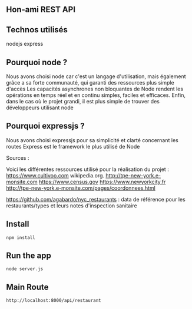 ## Hon-ami REST API

## Technos utilisés

nodejs
express

## Pourquoi node ?

Nous avons choisi node car c'est un langage d'utilisation, mais également grâce a sa forte communauté,
qui garanti des ressources plus simple d'accès
Les capacités asynchrones non bloquantes de Node rendent les opérations en temps réel et en continu simples, faciles et efficaces.
Enfin, dans le cas où le projet grandi, il est plus simple de trouver des développeurs utilisant node 

## Pourquoi expressjs ?

Nous avons choisi expressjs pour sa simplicité et clarté concernant les routes
Express est le framework le plus utilisé de Node

Sources :

Voici les différentes ressources utilisé pour la réalisation du projet : 
https://www.cultivoo.com
wikipedia.org.
http://tpe-new-york.e-monsite.com
https://www.census.gov
https://www.newyorkcity.fr
http://tpe-new-york.e-monsite.com/pages/coordonnees.html

https://github.com/agabardo/nyc_restaurants : data de référence pour les restaurants/types et leurs notes d'inspection sanitaire


## Install

    npm install

## Run the app

    node server.js

## Main Route

    http://localhost:8000/api/restaurant    
    
